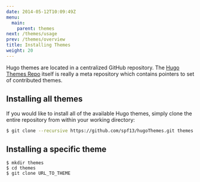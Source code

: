 ```yaml
---
date: 2014-05-12T10:09:49Z
menu:
  main:
    parent: themes
next: /themes/usage
prev: /themes/overview
title: Installing Themes
weight: 20
---
```


Hugo themes are located in a centralized GitHub repository. The [Hugo Themes
Repo](https://github.com/spf13/hugoThemes) itself is really a meta
repository which contains pointers to set of contributed themes.

## Installing all themes

If you would like to install all of the available Hugo themes, simply
clone the entire repository from within your working directory:

```bash
$ git clone --recursive https://github.com/spf13/hugoThemes.git themes
```

## Installing a specific theme

    $ mkdir themes
    $ cd themes
    $ git clone URL_TO_THEME
